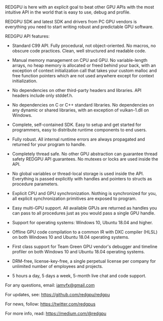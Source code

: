 REDGPU is here with an explicit goal to beat other GPU APIs with the most intuitive API in the world that is easy to use, debug and profile.

REDGPU SDK and latest SDK and drivers from PC GPU vendors is everything you need to start writing robust and predictable GPU software.

REDGPU API features:

* Standard C99 API. Fully procedural, not object-oriented. No macros, no obscure code practices. Clean, well structured and readable code.

* Manual memory management on CPU and GPU. No variable-length arrays, no heap memory is allocated or freed behind your back, with an exception of context initialization call that takes your custom malloc and free function pointers which are not used anywhere except for context initialization.

* No dependencies on other third-party headers and libraries. API headers include only stddef.h.

* No dependencies on C or C++ standard libraries. No dependencies on any dynamic or shared libraries, with an exception of vulkan-1.dll on Windows.

* Complete, self-contained SDK. Easy to setup and get started for programmers, easy to distribute runtime components to end users.

* Fully robust. All internal runtime errors are always propagated and returned for your program to handle.

* Completely thread safe. No other GPU abstraction can guarantee thread safety REDGPU API guarantees. No mutexes or locks are used inside the API.

* No global variables or thread-local storage is used inside the API. Everything is passed explicitly with handles and pointers to structs as procedure parameters.

* Explicit CPU and GPU synchronization. Nothing is synchronized for you, all explicit synchronization primitives are exposed to program.

* Easy multi-GPU support. All available GPUs are returned as handles you can pass to all procedures just as you would pass a single GPU handle.

* Support for operating systems: Windows 10, Ubuntu 18.04 and higher.

* Offline GPU code compilation to a common IR with DXC compiler (HLSL) on both Windows 10 and Ubuntu 18.04 operating systems.

* First class support for Team Green GPU vendor's debugger and timeline profiler on both Windows 10 and Ubuntu 18.04 operating systems.

* DRM-free, license-key-free, a single perpetual license per company for unlimited number of employees and projects.

* 5 hours a day, 5 days a week, 5-month live chat and code support.

For any questions, email: iamvfx@gmail.com

For updates, see: https://github.com/redgpu/redgpu

For news, follow: https://twitter.com/redgpus

For more info, read: https://medium.com/@redgpu
